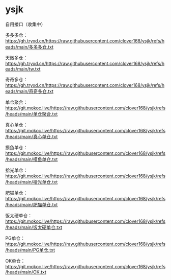 # ysjk
自用接口（收集中）

多多多仓：
https://gh.tryxd.cn/https://raw.githubusercontent.com/clover168/ysjk/refs/heads/main/多多多仓.txt

天微多仓：
https://gh.tryxd.cn/https://raw.githubusercontent.com/clover168/ysjk/refs/heads/main/tw.txt

奇奇多仓：
https://gh.tryxd.cn/https://raw.githubusercontent.com/clover168/ysjk/refs/heads/main/奇奇多仓.txt

单仓聚合：
https://git.mokoc.live/https://raw.githubusercontent.com/clover168/ysjk/refs/heads/main/单仓聚合.txt

真心单仓：
https://git.mokoc.live/https://raw.githubusercontent.com/clover168/ysjk/refs/heads/main/真心单仓.txt

摸鱼单仓：
https://git.mokoc.live/https://raw.githubusercontent.com/clover168/ysjk/refs/heads/main/摸鱼单仓.txt

拾光单仓：
https://git.mokoc.live/https://raw.githubusercontent.com/clover168/ysjk/refs/heads/main/拾光单仓.txt

肥猫单仓：
https://git.mokoc.live/https://raw.githubusercontent.com/clover168/ysjk/refs/heads/main/肥猫单仓.txt

饭太硬单仓：
https://git.mokoc.live/https://raw.githubusercontent.com/clover168/ysjk/refs/heads/main/饭太硬单仓.txt

PG单仓：
https://git.mokoc.live/https://raw.githubusercontent.com/clover168/ysjk/refs/heads/main/PG单仓.txt

OK单仓：
https://git.mokoc.live/https://raw.githubusercontent.com/clover168/ysjk/refs/heads/main/OK.txt



